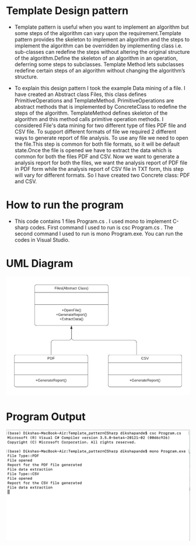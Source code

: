 # Template Design pattern

+ Template pattern is useful when you want to implement an algorithm but some steps of the algorithm can vary upon the requirement.Template pattern provides the skeleton to implement an algorithm and the steps to implement the algorithm can be overridden by implementing class i.e. sub-classes can redefine the steps without altering the original structure of the algorithm.Define the skeleton of an algorithm in an operation, deferring some steps to subclasses. Template Method lets subclasses redefine certain steps of an algorithm without changing the algorithm’s structure.

+ To explain this design pattern I took the example Data mining of a file. I have created an Abstract class Files, this class defines PrimitiveOperations and TemplateMethod. PrimitiveOperations are abstract methods that is implemented by ConcreteClass to redefine the steps of the algorithm. TemplateMethod defines skeleton of the algorithm and this method calls primitive operation methods. I considered File's data mining for two different type of files PDF file and CSV file. To support different formats of file we required 2 different ways to generate report of file analysis. To use any file we need to open the file.This step is common for both file formats, so it will be default state.Once the file is opened we have to extract the data which is common for both the files PDF and CSV. Now we want to generate a analysis report for both the files, we want the analysis report of PDF file in PDF form while the analysis report of CSV file in TXT form, this step will vary for different formats. So I have created two Concrete class: PDF and CSV.

# How to run the program
+ This code contains 1 files Program.cs . I used mono to implement C-sharp codes. First command I used to run is csc Program.cs . The second command I used to run is mono Program.exe. You can run the codes in Visual Studio.

# UML Diagram
![UML of Data Mining implemented as an Template Pattern](Template_pattern.png "UML class diagram of Template pattern")

# Program Output
![Output of Data Mining implemented as an State Template Pattern](TemplateOutput.png "Output for Template pattern")
